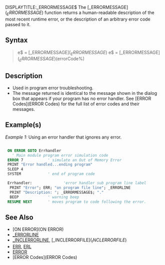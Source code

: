 DISPLAYTITLE:_ERRORMESSAGE$
The [_ERRORMESSAGE$](_ERRORMESSAGE$) function returns a human-readable description of the most recent runtime error, or the description of an arbitrary error code passed to it.


## Syntax

> e$ = [_ERRORMESSAGE$](_ERRORMESSAGE$)
> e$ = [_ERRORMESSAGE$](_ERRORMESSAGE$)(errorCode%)


## Description

* Used in program error troubleshooting.
* The message returned is identical to the message shown in the dialog box that appears if your program has no error handler. See [ERROR Codes](ERROR Codes) for the full list of error codes and their messages.

## Example(s)

*Example 1:* Using an error handler that ignores any error.


```vb

 ON ERROR GOTO Errhandler
   ' Main module program error simulation code
 ERROR 7           ' simulate an Out of Memory Error
 PRINT "Error handled...ending program"
 SLEEP 4
 SYSTEM            ' end of program code

 Errhandler:              'error handler sub program line label
  PRINT "Error"; ERR; "on program file line"; _ERRORLINE
  PRINT "Description: "; _ERRORMESSAGE$; "."
  BEEP             ' warning beep
 RESUME NEXT       ' moves program to code following the error. 

```


## See Also

* [ON ERROR](ON ERROR)
* [_ERRORLINE](_ERRORLINE)
* [_INCLERRORLINE](_INCLERRORLINE), [_INCLERRORFILE$](_INCLERRORFILE$)
* [ERR](ERR), [ERL](ERL)
* [ERROR](ERROR)
* [ERROR Codes](ERROR Codes)




